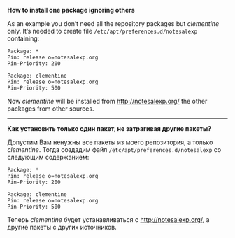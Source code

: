 **How to install one package ignoring others**

As an example you don’t need all the repository packages but _clementine_ only.
It’s needed to create file `/etc/apt/preferences.d/notesalexp` containing:

	Package: *
	Pin: release o=notesalexp.org
	Pin-Priority: 200
	
	Package: clementine
	Pin: release o=notesalexp.org
	Pin-Priority: 500

Now _clementine_ will be installed from http://notesalexp.org/ the other packages from other sources.

---

**Как установить только один пакет, не затрагивая другие пакеты?**

Допустим Вам ненужны все пакеты из моего репозитория, а только _clementine_. 
Тогда создадим файл `/etc/apt/preferences.d/notesalexp` со следующим содержанием:

	Package: *
	Pin: release o=notesalexp.org
	Pin-Priority: 200
	
	Package: clementine
	Pin: release o=notesalexp.org
	Pin-Priority: 500

Теперь _clementine_ будет устанавливаться с http://notesalexp.org/, а другие пакеты с других источников.
